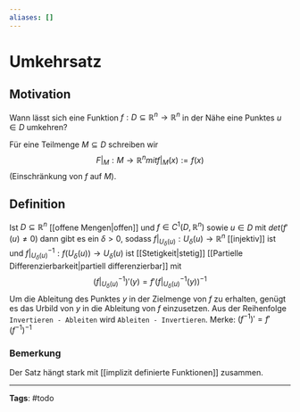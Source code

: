 ```yaml
---
aliases: []
---
```


# Umkehrsatz
## Motivation
Wann lässt sich eine Funktion $f: D \subseteq \mathbb{R}^{n} \to \mathbb{R}^{n}$ in der Nähe eine Punktes $u \in D$ umkehren?

Für eine Teilmenge $M \subseteq D$ schreiben wir
$$
F|_{M}: M \to \mathbb{R}^{n} {mit} f|_{M}(x) := f(x)
$$
(Einschränkung von $f$ auf $M$).

## Definition
Ist $D \subseteq \mathbb{R}^{n}$ [[offene Mengen|offen]] und $f \in C^{1}(D, \mathbb{R}^{n})$ sowie $u \in D$ mit $det(f'(u) \neq 0)$ dann gibt es ein $\delta > 0$, sodass $f|_{U_{\delta}(u)}: U_{\delta}(u) \to \mathbb{R}^n$ [[injektiv]] ist und $f|_{U_{\delta}(u)}^{-1}: f(U_{\delta}(u)) \to U_{\delta}(u)$ ist [[Stetigkeit|stetig]] [[Partielle Differenzierbarkeit|partiell differenzierbar]] mit
$$
(f|_{U_{\delta}(u)}^{-1})'(y) = f'(f|_{U_{\delta}(u)}^{-1}(y))^{-1}
$$
Um die Ableitung des Punktes $y$ in der Zielmenge von $f$ zu erhalten, genügt es das Urbild von $y$ in die Ableitung von $f$ einzusetzen. Aus der Reihenfolge `Invertieren - Ableiten` wird `Ableiten - Invertieren`.
Merke: $(f^{-1})' = f'(f^{-1})^{-1}$

### Bemerkung
Der Satz hängt stark mit [[implizit definierte Funktionen]] zusammen.


---
**Tags**: #todo 